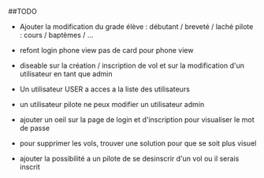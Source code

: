##TODO

- Ajouter la modification du grade
    élève : débutant / breveté / laché
    pilote : cours / baptèmes / ...

- refont login phone view pas de card pour phone view

- diseable sur la création / inscription de vol et sur la modification d'un utilisateur en tant que admin

- Un utilisateur USER a acces a la liste des utilisateurs

- un utilisateur pilote ne peux modifier un utilisateur admin

- ajouter un oeil sur la page de login et d'inscription pour visualiser le mot de passe

- pour supprimer les vols, trouver une solution pour que se soit plus visuel

- ajouter la possibilité a un pilote de se desinscrir d'un vol ou il serais inscrit 